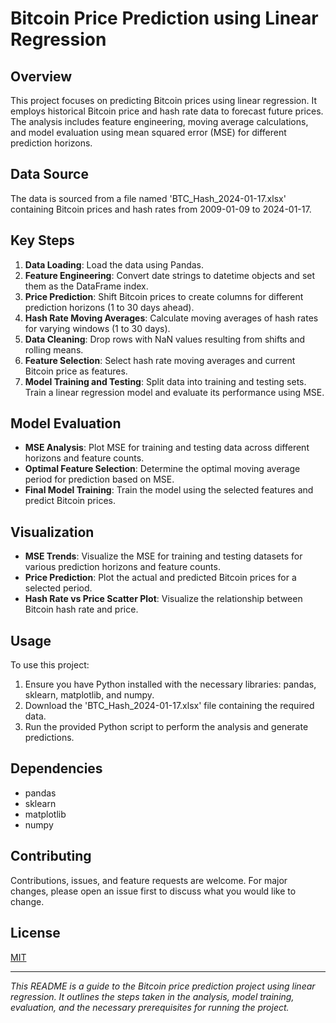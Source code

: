 # Bitcoin Price Prediction using Linear Regression

## Overview
This project focuses on predicting Bitcoin prices using linear regression. It employs historical Bitcoin price and hash rate data to forecast future prices. The analysis includes feature engineering, moving average calculations, and model evaluation using mean squared error (MSE) for different prediction horizons.

## Data Source
The data is sourced from a file named 'BTC_Hash_2024-01-17.xlsx' containing Bitcoin prices and hash rates from 2009-01-09 to 2024-01-17.

## Key Steps
1. **Data Loading**: Load the data using Pandas.
2. **Feature Engineering**: Convert date strings to datetime objects and set them as the DataFrame index.
3. **Price Prediction**: Shift Bitcoin prices to create columns for different prediction horizons (1 to 30 days ahead).
4. **Hash Rate Moving Averages**: Calculate moving averages of hash rates for varying windows (1 to 30 days).
5. **Data Cleaning**: Drop rows with NaN values resulting from shifts and rolling means.
6. **Feature Selection**: Select hash rate moving averages and current Bitcoin price as features.
7. **Model Training and Testing**: Split data into training and testing sets. Train a linear regression model and evaluate its performance using MSE.

## Model Evaluation
- **MSE Analysis**: Plot MSE for training and testing data across different horizons and feature counts.
- **Optimal Feature Selection**: Determine the optimal moving average period for prediction based on MSE.
- **Final Model Training**: Train the model using the selected features and predict Bitcoin prices.

## Visualization
- **MSE Trends**: Visualize the MSE for training and testing datasets for various prediction horizons and feature counts.
- **Price Prediction**: Plot the actual and predicted Bitcoin prices for a selected period.
- **Hash Rate vs Price Scatter Plot**: Visualize the relationship between Bitcoin hash rate and price.

## Usage
To use this project:
1. Ensure you have Python installed with the necessary libraries: pandas, sklearn, matplotlib, and numpy.
2. Download the 'BTC_Hash_2024-01-17.xlsx' file containing the required data.
3. Run the provided Python script to perform the analysis and generate predictions.

## Dependencies
- pandas
- sklearn
- matplotlib
- numpy

## Contributing
Contributions, issues, and feature requests are welcome. For major changes, please open an issue first to discuss what you would like to change.

## License
[MIT](https://choosealicense.com/licenses/mit/)

---

*This README is a guide to the Bitcoin price prediction project using linear regression. It outlines the steps taken in the analysis, model training, evaluation, and the necessary prerequisites for running the project.*
